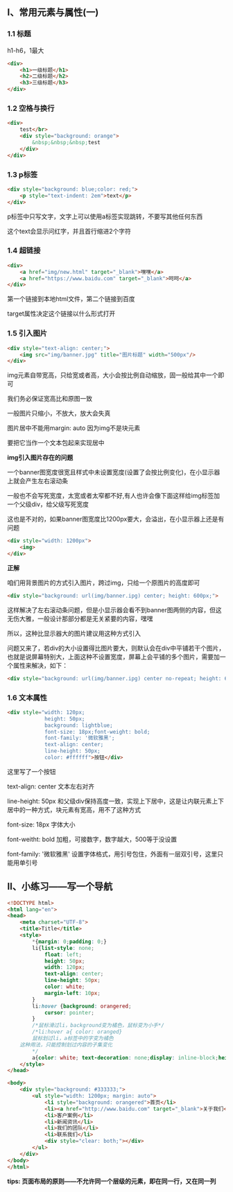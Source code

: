 ## Ⅰ、常用元素与属性(一)

### 1.1 标题

h1-h6，1最大

```html
<div>
	<h1>一级标题</h1>
	<h2>二级标题</h2>
	<h3>三级标题</h3>
</div>
```

### 1.2 空格与换行

```html
<div>
    test</br>
    <div style="background: orange">
        &nbsp;&nbsp;&nbsp;test
    </div>
</div>
```

### 1.3 p标签

```html
<div style="background: blue;color: red;">
    <p style="text-indent: 2em">text</p>
</div>
```

p标签中只写文字，文字上可以使用a标签实现跳转，不要写其他任何东西

这个text会显示问红字，并且首行缩进2个字符

### 1.4 超链接

```html
<div>
    <a href="img/new.html" target="_blank">嘿嘿</a>
    <a href="https://www.baidu.com" target="_blank">呵呵</a>
</div>
```

第一个链接到本地html文件，第二个链接到百度

target属性决定这个链接以什么形式打开

### 1.5 引入图片

```html
<div style="text-align: center;">
    <img src="img/banner.jpg" title="图片标题" width="500px"/>
</div>
```

img元素自带宽高，只给宽或者高，大小会按比例自动缩放，固一般给其中一个即可

我们务必保证宽高比和原图一致

一般图片只缩小，不放大，放大会失真

图片居中不能用margin: auto 因为img不是块元素

要把它当作一个文本包起来实现居中

**img引入图片存在的问题**

一个banner图宽度很宽且样式中未设置宽度(设置了会按比例变化)，在小显示器上就会产生左右滚动条

一般也不会写死宽度，太宽或者太窄都不好,有人也许会像下面这样给img标签加一个父级div，给父级写死宽度

这也是不对的，如果banner图宽度比1200px要大，会溢出，在小显示器上还是有问题

```html
<div style="width: 1200px">
    <img>
</div>
```

**正解**

咱们用背景图片的方式引入图片，跨过img，只给一个原图片的高度即可

```html
<div style="background: url(img/banner.ipg) center; height: 600px;">
```

这样解决了左右滚动条问题，但是小显示器会看不到banner图两侧的内容，但这无伤大雅，一般设计那部分都是无关紧要的内容，嘿嘿

所以，这种比显示器大的图片建议用这种方式引入

问题又来了，若div的大小设置得比图片要大，则默认会在div中平铺若干个图片，也就是说屏幕特别大，上面这种不设置宽度，屏幕上会平铺的多个图片，需要加一个属性来解决，如下：

```html
<div style="background: url(img/banner.ipg) center no-repeat; height: 600px;">
```

### 1.6 文本属性

```html
<div style="width: 120px;
            height: 50px;
            background: lightblue;
            font-size: 18px;font-weight: bold;
            font-family: '微软雅黑';
            text-align: center; 
            line-height: 50px; 
            color: #ffffff">按钮</div>
```

这里写了一个按钮

text-align: center	文本左右对齐

line-height: 50px	和父级div保持高度一致，实现上下居中，这是让内联元素上下居中的一种方式，块元素有宽高，用不了这种方式

font-size: 18px	字体大小

font-weitht: bold	加粗，可接数字，数字越大，500等于没设置

font-family: '微软雅黑'	设置字体格式，用引号包住，外面有一层双引号，这里只能用单引号



## Ⅱ、小练习——写一个导航

```html
<!DOCTYPE html>
<html lang="en">
<head>
    <meta charset="UTF-8">
    <title>Title</title>
    <style>
        *{margin: 0;padding: 0;}
        li{list-style: none;
            float: left;
            height: 50px;
            width: 120px;
            text-align: center;
            line-height: 50px;
            color: white;
            margin-left: 10px;
        }
        li:hover {background: orangered;
            cursor: pointer;
        }
        /*鼠标滑过li，background变为橘色，鼠标变为小手*/
        /*li:hover a{ color: oranged}
        鼠标划过li，a标签中的字变为橘色
	这种用法，只能控制划过内容的子集变化
        */	
        a{color: white; text-decoration: none;display: inline-block;height: 50px;width: 120px;}
    </style>
</head>

<body>
    <div style="background: #333333;">
        <ul style="width: 1200px; margin: auto">
            <li style="background: orangered">首页</li>
            <li><a href="http://www.baidu.com" target="_blank">关于我们</a></li>
            <li>客户案例</li>
            <li>新闻资讯</li>
            <li>我们的团队</li>
            <li>联系我们</li>
            <div style="clear: both;"></div>
        </ul>
    </div>
</body>
</html>
```

**tips: 页面布局的原则——不允许同一个层级的元素，即在同一行，又在同一列**
